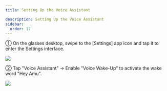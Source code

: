 ```yaml
---
title: Setting Up the Voice Assistant

description: Setting Up the Voice Assistant
sidebar:
  order: 17
---
```


① On the glasses desktop, swipe to the \[Settings] app icon and tap it to enter the Settings interface.

![](public/images/air3/voice-assistant-1.png)

② Tap "Voice Assistant" → Enable "Voice Wake-Up" to activate the wake word "Hey Amu".

![](public/images/air3/voice-assistant-2.png)










